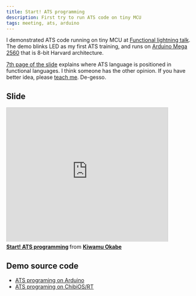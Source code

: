 ```yaml
---
title: Start! ATS programming
description: First try to run ATS code on tiny MCU
tags: meeting, ats, arduino
---
```


I demonstrated ATS code running on tiny MCU at [Functional lightning
talk](http://connpass.com/event/5795/).
The demo blinks LED as my first ATS training, and runs on
[Arduino Mega 2560](http://arduino.cc/en/Main/ArduinoBoardMega2560)
that is 8-bit Harvard architecture.

[7th page of the
slide](http://www.slideshare.net/master_q/20140511-start-ats/7)
explains where ATS language is positioned in functional languages.
I think someone has the other opinion.
If you have better idea, please [teach
me](https://twitter.com/masterq_mogumog). De-gesso.

## Slide

<iframe src="http://www.slideshare.net/slideshow/embed_code/34529495"
width="427" height="356" frameborder="0" marginwidth="0" marginheight="0"
scrolling="no" style="border:1px solid #CCC; border-width:1px 1px 0;
margin-bottom:5px; max-width: 100%;" allowfullscreen> </iframe> <div
style="margin-bottom:5px"> <strong> <a
href="https://www.slideshare.net/master_q/20140511-start-ats" title="Start!
ATS programming" target="_blank">Start! ATS programming</a> </strong> from
<strong><a href="http://www.slideshare.net/master_q" target="_blank">Kiwamu
Okabe</a></strong> </div>

## Demo source code

* [ATS programing on Arduino](https://github.com/fpiot/arduino-mega2560-ats)
* [ATS programing on ChibiOS/RT](https://github.com/fpiot/chibios-ats)
